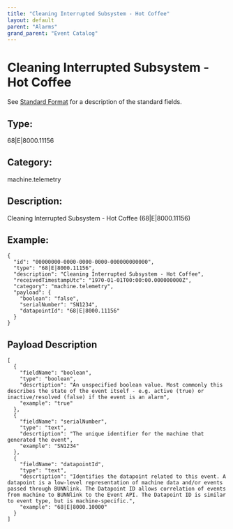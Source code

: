 ```yaml
---
title: "Cleaning Interrupted Subsystem - Hot Coffee"
layout: default
parent: "Alarms"
grand_parent: "Event Catalog"
---
```


# Cleaning Interrupted Subsystem - Hot Coffee

See [Standard Format](/event-subscriptions/event-format) for a description of the standard fields.

## Type:

68\|E\|8000.11156

## Category:

machine.telemetry

## Description: 

Cleaning Interrupted Subsystem - Hot Coffee (68\|E\|8000.11156)

## Example:

```
{
  "id": "00000000-0000-0000-0000-000000000000",
  "type": "68|E|8000.11156",
  "description": "Cleaning Interrupted Subsystem - Hot Coffee",
  "receivedTimestampUtc": "1970-01-01T00:00:00.000000000Z",
  "category": "machine.telemetry",
  "payload": {
    "boolean": "false",
    "serialNumber": "SN1234",
    "datapointId": "68|E|8000.11156"
  }
}
```

## Payload Description

```
[
  {
    "fieldName": "boolean",
    "type": "boolean",
    "descrtiption": "An unspecified boolean value. Most commonly this describes the state of the event itself - e.g. active (true) or inactive/resolved (false) if the event is an alarm",
    "example": "true"
  },
  {
    "fieldName": "serialNumber",
    "type": "text",
    "descrtiption": "The unique identifier for the machine that generated the event",
    "example": "SN1234"
  },
  {
    "fieldName": "datapointId",
    "type": "text",
    "descrtiption": "Identifies the datapoint related to this event. A datapoint is a low-level representation of machine data and/or events passed through BUNNlink. The Datapoint ID allows correlation of events from machine to BUNNlink to the Event API. The Datapoint ID is similar to event type, but is machine-specific.",
    "example": "68|E|8000.10000"
  }
]
```

